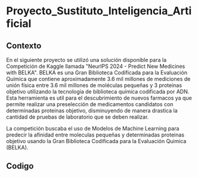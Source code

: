 # Proyecto_Sustituto_Inteligencia_Artificial

## Contexto

En el siguiente proyecto se utilizó una solución disponible para la Competición de Kaggle llamada "NeurIPS 2024 - Predict New Medicines with BELKA". 
BELKA es una Gran Biblioteca Codificada para la Evaluación Química que contiene aproximadamente 3.6 mil millones de mediciones de unión física entre 3.6 mil millones de moléculas pequeñas y 3 proteinas objetivo utilizando la tecnologia de biblioteca química codificada por ADN. Esta herramienta es util para el descubrimiento de nuevos farmacos ya que permite realizar una preselección de medicamentos candidatos con determinadas proteinas objetivo, disminuyendo de manera drastica la cantidad de pruebas de laboratorio que se deben realizar.

La competición buscaba el uso de Modelos de Machine Learning para predecir la afinidad entre moleculas pequeñas y determinadas proteinas objetivo usando la Gran Biblioteca Codificada para la Evaluación Quimica (BELKA).

## Codigo

